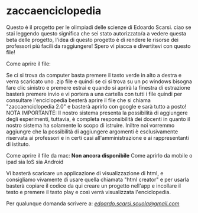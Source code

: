 # zaccaenciclopedia
Questo è il progetto per le olimpiadi delle scienze di Edoardo Scarsi.
ciao se stai leggendo questo significa che sei stato autorizzato/a a vedere questa beta delle progetto, l'idea di questo progetto è di rendere le risorse dei professori più facili da raggiungere! Spero vi piacca e divertitevi con questo file!

Come aprire il file:

Se ci si trova da computer basta premere il tasto verde in alto a destra e verra scaricato uno .zip file e quindi se ci si trova su un pc windows bisogna fare clic sinistro e premere estrai e quando si aprirà la finestra di estrazione basterà premere invio e vi portera a una cartella con tutti i file quindi per consultare l'enciclopedia besterà aprire il file che si chiama "zaccaenciclopedia 2.0" e basterà aprirlo con google e sarà tutto a posto! 
NOTA IMPORTANTE: Il nostro sistema presenta la possibilità di aggiungere degli esperimenti, tuttavia, è completa responsibilità dei docenti in quanto il nostro sistema ha solamente lo scopo di istruire. Iniltre noi vorremmo aggiungre che la possibilità di aggiungere argomenti è esclusivamente riservata ai professori e in certi casi all'amministrazione e ai rappresentanti di istituto.

Come aprire il file da mac:
**Non ancora disponibile**
Come aprirlo da mobile o ipad sia IoS sia Android

Vi basterà scaricare un applicazione di visualizzazione di html, e consigliamo vivamente di usare quella chiamata "html creator" e per usarla basterà copiare il codice da qui creare un progetto nell'app e incollare il testo e premere il tasto play e così verrà visualizzata l'enciclopedia.

Per qualunque domanda scrivere a: *edoardo.scarsi.scuola@gmail.com*
